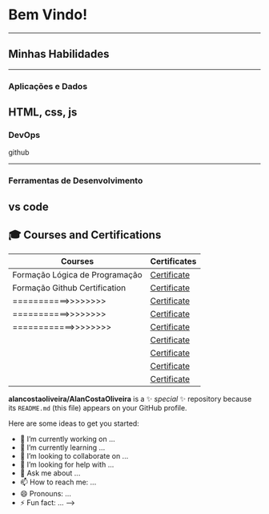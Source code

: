 
<!-- cabeçalho -->
#  Bem Vindo!
--------
## Minhas Habilidades

-----------
### Aplicações e Dados

HTML, css, js
-----------

### DevOps

github

----------

### Ferramentas de Desenvolvimento

vs code
------------
## 🎓 Courses and Certifications

| Courses                                               | Certificates                                                                                       |
|-------------------------------------------------------|----------------------------------------------------------------------------------------------------|
| Formação Lógica de Programação                        | [Certificate]([https://hermes.dio.me/certificates/cover/IKZWS7UF.jpg](https://web.dio.me/certificates))                               |
| Formação Github Certification                         | [Certificate]([https://hermes.dio.me/certificates/cover/WOVOZIPX.jpg](https://web.dio.me/certificates))                               |
| ===========>>>>>>>>                                   | [Certificate]()                               |
| ===========>>>>>>>>                                   | [Certificate]()                               |
| ============>>>>>>>>                                  | [Certificate]()                               |
|                                                       | [Certificate]()                               |
|                                                       | [Certificate]()                               |
|                                                       | [Certificate]()                               |
|                                                       | [Certificate]()|

**alancostaoliveira/AlanCostaOliveira** is a ✨ _special_ ✨ repository because its `README.md` (this file) appears on your GitHub profile.

Here are some ideas to get you started:

- 🔭 I’m currently working on ...
- 🌱 I’m currently learning ...
- 👯 I’m looking to collaborate on ...
- 🤔 I’m looking for help with ...
- 💬 Ask me about ...
- 📫 How to reach me: ...
- 😄 Pronouns: ...
- ⚡ Fun fact: ...
-->
